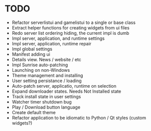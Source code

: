 # TODO

* Refactor serverlistui and gamelistui to a single or base class
* Extract helper functions for creating widgets from ui files
* Redo server list ordering hiding, the current impl is dumb
* Impl server, application, and runtime settings
* Impl server, application, runtime repair
* Impl global settings
* Manifest adding ui
* Details view. News / website / etc
* Impl Sunrise auto-patching
* Launching on non-Windows
* Theme management and installing
* User setting persistance / loading
* Auto-patch server, applicatio, runtime on selection
* Expand downloader states. Needs Not Installed state
* Track install state in user settings
* Watcher timer shutdown bug
* Play / Download button language
* Create default theme
* Refactor application to be idiomatic to Python / Qt styles (custom widgets?)
